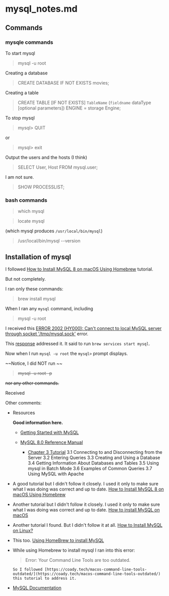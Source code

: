 # mysql_notes.md

## Commands

### mysqle commands

To start mysql

> mysql -u root

Creating a database

> CREATE DATABASE IF NOT EXISTS movies;

Creating a table

> CREATE TABLE [IF NOT EXISTS] `TableName` (`fieldname` dataType [optional parameters]) ENGINE = storage Engine;

To stop mysql

> mysql> QUIT

or

> mysql> exit

Output the users and the hosts (I think)

> SELECT User, Host FROM mysql.user;

I am not sure.

> SHOW PROCESSLIST;

### bash commands

> which mysql

> locate mysql

(which mysql produces `/usr/local/bin/mysql`)

> /usr/local/bin/mysql --version

## Installation of mysql

I followed [How to Install MySQL 8 on macOS Using Homebrew](https://hackernoon.com/how-to-install-mysql-8-on-macos-using-homebrew) tutorial.

But not completely.

I ran only these commands:

> brew install mysql

When I ran any `mysql` command, including

> mysql -u root

I received this [ERROR 2002 (HY000): Can't connect to local MySQL server through socket '/tmp/mysql.sock'](https://stackoverflow.com/questions/15450091/error-2002-hy000-cant-connect-to-local-mysql-server-through-socket-tmp-mys) error.

This [response](https://stackoverflow.com/a/38805194/8210460) addressed it. It said to run `brew services start mysql`.

Now when I run `mysql -u root` the `mysql>` prompt displays.

~~Notice, I did NOT run ~~

> ~~mysql -u root -p~~

~~nor any other commands.~~

Received

Other comments:

- Resources

  **Good information here.**

  - [Getting Started with MySQL](https://dev.mysql.com/doc/mysql-getting-started/en/)

  - [MySQL 8.0 Reference Manual](https://dev.mysql.com/doc/refman/8.0/en/)

    - [Chapter 3 Tutorial](https://dev.mysql.com/doc/refman/8.0/en/tutorial.html)
      3.1 Connecting to and Disconnecting from the Server
      3.2 Entering Queries
      3.3 Creating and Using a Database
      3.4 Getting Information About Databases and Tables
      3.5 Using mysql in Batch Mode
      3.6 Examples of Common Queries
      3.7 Using MySQL with Apache

- A good tutorial but I didn't follow it closely. I used it only to make sure what I was doing was correct and up to date.
  [How to Install MySQL 8 on macOS Using Homebrew](https://hackernoon.com/how-to-install-mysql-8-on-macos-using-homebrew)

- Another tutorial but I didn't follow it closely. I used it only to make sure what I was doing was correct and up to date.
  [How to install MySQL on macOS](https://flaviocopes.com/mysql-how-to-install/)

- Another tutorial I found. But I didn't follow it at all.
  [How to Install MySQL on Linux?](https://www.geeksforgeeks.org/how-to-install-mysql-on-linux/)

- This too.
  [Using HomeBrew to install MySQL](https://stackoverflow.com/questions/60864461/using-homebrew-to-install-mysql)

- While using Homebrew to install mysql I ran into this error:

  > Error: Your Command Line Tools are too outdated.

      So I followed [https://coady.tech/macos-command-line-tools-outdated/](https://coady.tech/macos-command-line-tools-outdated/) this tutorial to address it.

- [MySQL Documentation](https://dev.mysql.com/doc/)
